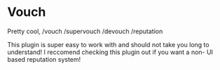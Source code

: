 # Vouch
Pretty cool, /vouch /supervouch /devouch /reputation

This plugin is super easy to work with and should not take you long to understand! I reccomend checking this plugin out if you want a  non- UI based reputation system!

